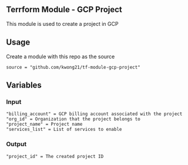 ## Terrform Module - GCP Project

This module is used to create a project in GCP

## Usage

Create a module with this repo as the source

`source = "github.com/kwong21/tf-module-gcp-project"`

## Variables

### Input
```
"billing_account" = GCP billing account associated with the project
"org_id" = Organization that the project belongs to
"project_name" = Project name
"services_list" = List of services to enable
```

### Output
```
"project_id" = The created project ID 